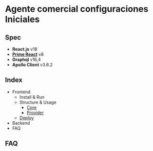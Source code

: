 
#  Agente comercial configuraciones Iniciales
## Spec
 - **React.js** v18
 - **[Prime React](https://www.primefaces.org/primereact/setup/)** v8
 - **Graphql** v16,4
 - **Apollo Client** v3.6.2

## Index
- Frontend
	- Install & Run
	- Structure & Usage
		- [Core](./src/core/README.md)
		- [Provider](./src/provider/README.md)
	- [Deploy](./deploy/README.md)
- Backend
- FAQ

## FAQ


